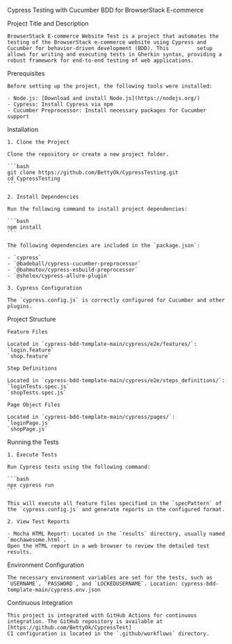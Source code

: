Cypress Testing with Cucumber BDD for BrowserStack E-commerce

Project Title and Description

    BrowserStack E-commerce Website Test is a project that automates the testing of the BrowserStack e-commerce website using Cypress and Cucumber for behavior-driven development (BDD). This         setup allows for writing and executing tests in Gherkin syntax, providing a robust framework for end-to-end testing of web applications.

Prerequisites

    Before setting up the project, the following tools were installed:

    - Node.js: [Download and install Node.js](https://nodejs.org/)
    - Cypress: Install Cypress via npm
    - Cucumber Preprocessor: Install necessary packages for Cucumber support

Installation

    1. Clone the Project

    Clone the repository or create a new project folder.

    ```bash
    git clone https://github.com/BettyOk/CypressTesting.git
    cd CypressTesting
    ```
    
    2. Install Dependencies

    Run the following command to install project dependencies:

    ```bash
    npm install
    ```

    The following dependencies are included in the `package.json`:

    - `cypress`
    - `@badeball/cypress-cucumber-preprocessor`
    - `@bahmutov/cypress-esbuild-preprocessor`
    - `@shelex/cypress-allure-plugin`

    3. Cypress Configuration

    The `cypress.config.js` is correctly configured for Cucumber and other plugins. 

Project Structure

    Feature Files

    Located in `cypress-bdd-template-main/cypress/e2e/features/`:
    `login.feature`
    `shop.feature`

    Step Definitions

    Located in `cypress-bdd-template-main/cypress/e2e/steps_definitions/`:
    `loginTests.spec.js`
    `shopTests.spec.js`

    Page Object Files

    Located in `cypress-bdd-template-main/cypress/pages/`: 
    `loginPage.js`
    `shopPage.js`

Running the Tests

    1. Execute Tests

    Run Cypress tests using the following command:

    ```bash
    npx cypress run
    ```

    This will execute all feature files specified in the `specPattern` of the `cypress.config.js` and generate reports in the configured format.

    2. View Test Reports

    - Mocha HTML Report: Located in the `results` directory, usually named `mochawesome.html`.
    Open the HTML report in a web browser to review the detailed test results.

Environment Configuration

    The necessary environment variables are set for the tests, such as `USERNAME`, `PASSWORD`, and `LOCKEDUSERNAME`. Location: cypress-bdd-template-main/cypress.env.json

Continuous Integration

    This project is integrated with GitHub Actions for continuous integration. The GitHub repository is available at [https://github.com/BettyOk/CypressTest]                        
    CI configuration is located in the `.github/workflows` directory.

